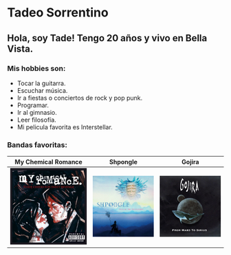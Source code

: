 # Tadeo Sorrentino
## Hola, soy Tade! Tengo 20 años y vivo en Bella Vista.

### Mis hobbies son:
  - Tocar la guitarra.
  - Escuchar música.
  - Ir a fiestas o conciertos de rock y pop punk.
  - Programar.
  - Ir al gimnasio.
  - Leer filosofía.
  - Mi pelicula favorita es Interstellar.

### Bandas favoritas:
|My Chemical Romance|Shpongle|Gojira|
|----|----|----|
|![](mcr.jpg)|![](shpongle.jpeg)|![](gojira.jpg)
